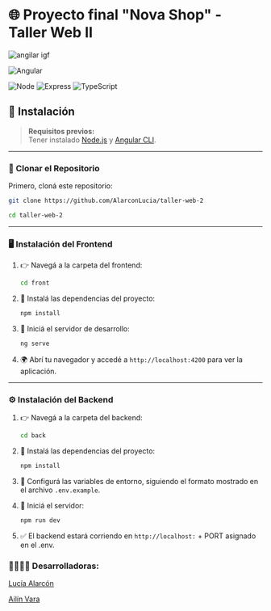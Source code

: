 # 🌐 Proyecto final "Nova Shop" - Taller Web II

![angilar igf](https://d585tldpucybw.cloudfront.net/sfimages/default-source/blogs/2023/2023-11/angular-logo.gif?sfvrsn=240a6236_3)

![Angular](https://img.shields.io/badge/Frontend-Angular-DD0031?style=for-the-badge&logo=angular&logoColor=DD0031)

![Node](https://img.shields.io/badge/Backend-Node.js-339933?style=for-the-badge&logo=node.js&logoColor=339933)
![Express](https://img.shields.io/badge/Express.js-000000?style=for-the-badge&logo=express&logoColor=)
![TypeScript](https://img.shields.io/badge/TypeScript-007ACC?style=for-the-badge&logo=typescript&logoColor=white)

## 🔧 Instalación

> **Requisitos previos:**  
> Tener instalado [Node.js](https://nodejs.org/) y [Angular CLI](https://angular.io/cli).

---

### 🚀 Clonar el Repositorio

Primero, cloná este repositorio:

```bash
git clone https://github.com/AlarconLucia/taller-web-2

cd taller-web-2
```

---

### 🖥️ Instalación del Frontend

1. 👉 Navegá a la carpeta del frontend:

   ```bash
   cd front
   ```

2. 🔧 Instalá las dependencias del proyecto:

   ```bash
   npm install
   ```

3. 🚀 Iniciá el servidor de desarrollo:

   ```bash
   ng serve
   ```

4. 🌍 Abrí tu navegador y accedé a `http://localhost:4200` para ver la aplicación.

---

### ⚙️ Instalación del Backend

1. 👉 Navegá a la carpeta del backend:

   ```bash
   cd back
   ```

2. 🔧 Instalá las dependencias del proyecto:

   ```bash
   npm install
   ```

3. 📝 Configurá las variables de entorno, siguiendo el formato mostrado en el archivo `.env.example`.

4. 🚀 Iniciá el servidor:

   ```bash
   npm run dev
   ```

5. ✅ El backend estará corriendo en `http://localhost:` + PORT asignado en el .env.

### 👩‍💻👩‍💻 Desarrolladoras:

[Lucía Alarcón](https://github.com/AlarconLucia)

[Ailín Vara](https://github.com/AilinVara)
